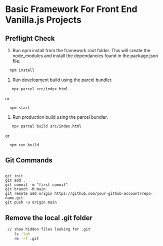 # Basic Framework For Front End Vanilla.js Projects

## Preflight Check
1. Run npm install from the framework root folder. This will create the node_modules and install the dependancies found in the package.json file.
```bash
  npm install
```

1. Run development build using the parcel bundler.
```bash
   npx parcel src/index.html
```
or
```
  npm start
```

1. Run production build using the parcel bundler.
```bash
   npx parcel build src/index.html
```
or
```
  npm run build
```

## Git Commands
```git
 
git init
git add .
git commit -m "first commit"
git branch -M main
git remote add origin https://github.com/your-github-account/repo-name.git
git push -u origin main

```

## Remove the local .git folder
```bash
 // show hidden files looking for .git
    ls -lah  
    rm -rf .git
```